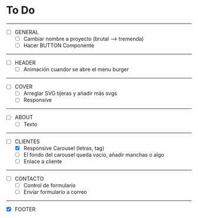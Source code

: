 # To Do
---
- [ ] GENERAL
  - [ ] Cambiar nombre a proyecto (brutal --> tremenda)
  - [ ] Hacer BUTTON Componente
--------------------------------------------------------------------------------
- [ ] HEADER
  - [ ] Animación cuandor se abre el menu burger
--------------------------------------------------------------------------------
- [ ] COVER
  - [ ] Arreglar SVG tijeras y añadir más svgs
  - [ ] Responsive
--------------------------------------------------------------------------------
- [ ] ABOUT
  - [ ] Texto
--------------------------------------------------------------------------------
- [ ] CLIENTES
  - [x] Responsive Carousel (letras, tag)
  - [ ] El fondo del carousel queda vacio, añadir manchas o algo
  - [ ] Enlace a cliente
--------------------------------------------------------------------------------
- [ ] CONTACTO
  - [ ] Control de formulario
  - [ ] Enviar formulario a correo
--------------------------------------------------------------------------------
- [x] FOOTER
